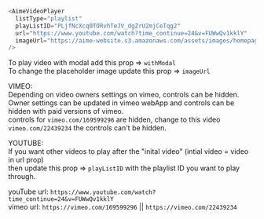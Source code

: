 ```js
<AimeVideoPlayer
  listType="playlist"
  playListID="PLjfNcXcq0TORvhTeJV_dgZrU2mjCeTqg2"
  url="https://www.youtube.com/watch?time_continue=24&v=FUWwQv1kklY"
  imageUrl="https://aime-website.s3.amazonaws.com/assets/images/homepage-grid/background-becomeamentor@2x.jpg"
/>
```

To play video with modal add this prop => `withModal`  
To change the placeholder image update this prop => `imageUrl`

VIMEO:  
Depending on video owners settings on vimeo, controls can be hidden.  
Owner settings can be updated in vimeo webApp and controls can be hidden with paid versions of vimeo.  
controls for `vimeo.com/169599296` are hidden, change to this video `vimeo.com/22439234` the controls can't be hidden.

YOUTUBE:  
If you want other videos to play after the "inital video" (intial video = video in url prop)  
then update this prop => `playListID` with the playlist ID you want to play through.

youTube url: `https://www.youtube.com/watch?time_continue=24&v=FUWwQv1kklY`  
vimeo url: `https://vimeo.com/169599296` || `https://vimeo.com/22439234`
